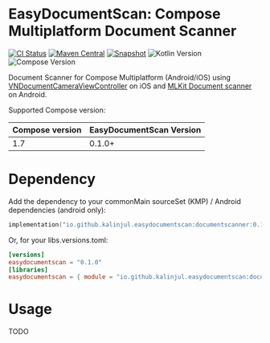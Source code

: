 # EasyDocumentScan: Compose Multiplatform Document Scanner

[![CI Status](https://img.shields.io/github/actions/workflow/status/kalinjul/EasyDocumentScan/main.yml)]((https://github.com/kalinjul/EasyDocumentScan/actions/workflows/main.yml))
[![Maven Central](https://img.shields.io/maven-central/v/io.github.kalinjul.easydocumentscan/documentscanner)](https://repo1.maven.org/maven2/io/github/kalinjul/easydocumentscan/documentscanner/)
[![Snapshot](https://img.shields.io/nexus/s/io.github.kalinjul.easydocumentscan/documentscanner?server=https%3A%2F%2Fs01.oss.sonatype.org&label=latest%20snapshot)](https://s01.oss.sonatype.org/content/repositories/snapshots/io/github/kalinjul/easydocumentscan/documentscanner/)
![Kotlin Version](https://kotlin-version.aws.icerock.dev/kotlin-version?group=io.github.kalinjul.easydocumentscan&name=documentscanner)
![Compose Version](https://img.shields.io/badge/dynamic/toml?url=https%3A%2F%2Fraw.githubusercontent.com%2Fkalinjul%2FEasyDocumentScan%2Fmain%2Fgradle%2Flibs.versions.toml&query=%24.versions%5B'compose-multiplatform'%5D&label=Compose%20Version)

Document Scanner for Compose Multiplatform (Android/iOS) using [VNDocumentCameraViewController](https://developer.apple.com/documentation/visionkit/vndocumentcameraviewcontroller) on iOS and [MLKit Document scanner](https://developers.google.com/ml-kit/vision/doc-scanner) on Android.

Supported Compose version:

 | Compose version | EasyDocumentScan Version |
|-----------------|--------------------------|
| 1.7             | 0.1.0+                   |

# Dependency
Add the dependency to your commonMain sourceSet (KMP) / Android dependencies (android only):
```kotlin
implementation("io.github.kalinjul.easydocumentscan:documentscanner:0.1.0")
```

Or, for your libs.versions.toml:
```toml
[versions]
easydocumentscan = "0.1.0"
[libraries]
easydocumentscan = { module = "io.github.kalinjul.easydocumentscan:documentscanner", version.ref = "easydocumentscan" }
```

# Usage
TODO
